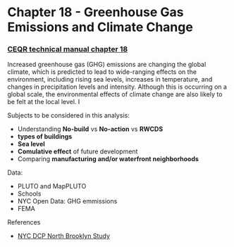 # Chapter 18 - Greenhouse Gas Emissions and Climate Change
### [CEQR technical manual chapter 18](https://www1.nyc.gov/assets/oec/technical-manual/18_Greenhouse_Gas_Emissions_2014.pdf)
Increased greenhouse gas (GHG) emissions are changing the global climate, which is predicted to lead to wide-ranging
effects on the environment, including rising sea levels, increases in temperature, and changes in precipitation levels
and intensity. Although this is occurring on a global scale, the environmental effects of climate change are also likely to
be felt at the local level. I

Subjects to be considered in this analysis:
- Understanding **No-build** vs **No-action** vs **RWCDS**
- **types of buildings**
- **Sea level**
- **Comulative effect** of future development 
- Comparing **manufacturing and/or waterfront neighborhoods**

Data:
- PLUTO and MapPLUTO
- Schools
- NYC Open Data: GHG emmissions 
- FEMA

References
- [NYC DCP North Brooklyn Study](https://www1.nyc.gov/site/planning/plans/north-brooklyn-vision-plan/north-brooklyn-vision-plan.page)


